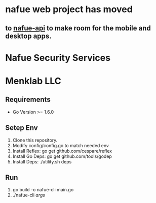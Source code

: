 # nafue web project has moved
## to <a href="https://github.com/menkveldj/nafue-api">nafue-api</a> to make room for the mobile and desktop apps.

# Nafue Security Services
# Menklab LLC

## Requirements
- Go Version >= 1.6.0

## Setep Env
1. Clone this repository.
2. Modify config/config.go to match needed env
3. Install Reflex: go get github.com/cespare/reflex
4. Install Go Deps: go get github.com/tools/godep
5. Install Deps: ./utility.sh deps

## Run
1. go build -o nafue-cli main.go
2. ./nafue-cli *args*




